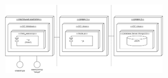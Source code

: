 ![](https://github.com/oleksandrblazhko/ai203-tokarev/blob/ai203-tokarev_with_laboratory_work_4/1-SoftwareRequirements/1.5-SoftwareProjectPlanning/1.5.1-SoftwareArchitectConcept/SoftwareArchitectConcept.jpg)
